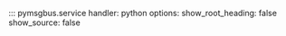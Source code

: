 ::: pymsgbus.service
    handler: python
    options:
      show_root_heading: false
      show_source: false